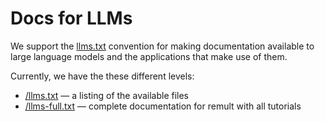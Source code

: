 # Docs for LLMs

We support the [llms.txt](https://llmstxt.org/) convention for making documentation available to large language models and the applications that make use of them.

Currently, we have the these different levels:

- [/llms.txt](/llms.txt) — a listing of the available files
- [/llms-full.txt](/llms-full.txt) — complete documentation for remult with all tutorials
